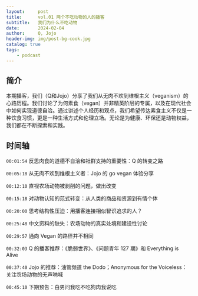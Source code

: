 ```yaml
---
layout:     post
title:      vol.01 两个不吃动物的人的播客
subtitle:   我们为什么不吃动物
date:       2024-02-04
author:     Q, Jojo
header-img: img/post-bg-cook.jpg
catalog: true
tags:
    - podcast
---
```


## 简介

本期播客，我们（Q和Jojo）分享了我们从无肉不欢到维根主义（veganism）的心路历程。我们讨论了为何素食（vegan）并非精英阶层的专属，以及在现代社会中如何实现道德自洽。通过讲述个人经历和观点，我们希望传达素食主义不仅是一种饮食习惯，更是一种生活方式和伦理立场。无论是为健康、环保还是动物权益，我们都在不断探索和实践。

## 时间轴 

`00:01:54` 反思肉食的道德不自洽和社群支持的重要性：Q 的转变之路

`00:05:18` 从无肉不欢到维根主义者：Jojo 的 go vegan 体验分享

`00:12:10` 直视农场动物被剥削的问题，做出改变

`00:15:18` 对动物认知的范式转变：从人类的商品和资源到有情个体

`00:20:00` 思考结构性压迫：用播客连接相似智识追求的人？

`00:25:48` 中文资料的缺失：农场动物的真实处境和建设性讨论

`00:29:57` 通向 Vegan 的路径并不相同

`00:32:03` Q 的播客推荐：《脆弱世界》、《问题青年 127 期》和 Everything is Alive

`00:37:40` Jojo 的推荐：油管频道 the Dodo；Anonymous for the Voiceless：关注农场动物的无声呐喊

`00:45:10` 下期预告：白男问我吃不吃狗肉我说吃
